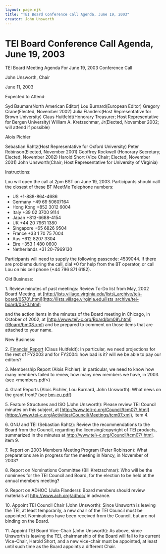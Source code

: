 ```yaml
---
layout: page.njk
title: "TEI Board Conference Call Agenda, June 19, 2003"
creator: John Unsworth
---
```

# TEI Board Conference Call Agenda, June 19, 2003







TEI Board Meeting Agenda 
For June 19, 2003 Conference Call


John Unsworth, Chair

June 11, 2003



Expected to Attend:
 
 
 Syd Bauman(North American Editor)
 Lou
 Burnard(European Editor)
 Gregory Crane(Elected,
 November 2002\)
 Julia Flanders(Host Representative for
 Brown University)
 Claus Huitfeldt(Honorary Treasurer;
 Host Representative for Bergen University)
 William
 A. Kretzschmar, Jr(Elected, November 2002; will attend if
 possible)
 
 Alois Pichler
 
 Sebastian Rahtz(Host Representative for Oxford University)
 Peter Robinson(Elected, November 2001\)
 Geoffrey Rockwell (Honorary Secretary; Elected, November 2002\)
 Harold Short (Vice Chair; Elected, November 2001\)
 John Unsworth(Chair; Host Representative for University of Virginia) 




 
 Instructions:
 
 
 Lou will open the call at 2pm BST on June 19, 2003\. Participants should call the
 closest of these BT MeetMe Telephone numbers: 
 


* US \+1\-888\-864\-4686
* Germany \+49 69 50607164
* Hong Kong \+852 3012 6004
* Italy \+39 02 3700 9114
* Japan \+813\-6688\-4154
* UK \+44 20 7961 1380
* Singapore \+65 6826 9504
* France \+33 1 70 75 7004
* Aus \+612 8207 3304
* Eire \+353 1 480 0600
* Netherlands \+31 20\-7969130


Participants will need to supply the following passcode: 4539044\. If there are problems
 during the call, dial \*0 for help from the BT operator, or call Lou on his cell phone
 (\+44 796 871 6182\).
 




 
 Old Business:
 
 
 
1\. Review minutes of past
 meetings: Review To\-Do list from May, 2002 Board
 Meeting, at [http://lists.village.virginia.edu/lists\_archive/tei\-board/0570\.html](http://lists.village.virginia.edu/lists_archive/tei-board/0570.html)
 
 and
 the action items in the minutes of the Board meeting
 in Chicago, in October of 2002, at [http://www.tei\-c.org/Board/bm08\.html](/Board/bm08.xml) and be prepared to comment on those items that are attached to your name.




 New Business:
 
 
 
2\. [Financial Report](TEI_CH_2003_rep_1a.htm) (Claus Huitfeldt): In particular, we need projections for the rest of FY2003 and for FY2004: how bad
 is it? will we be able to pay our editors?



3\. Membership Report (Alois
 Pichler): in particular, we need to know how many
 members failed to renew, how many new members we have,
 in 2003\. (see <members.pdf>)



4\. Grant Reports (Alois Pichler,
 Lou Burnard, John Unsworth): What news on the
 grant front? (see [bm\-eu.pdf](bm-eu.pdf)) 



5\. Feature Structures and ISO (John
 Unsworth): Please review TEI Council minutes on
 this subject, at [http://www.tei\-c.org/Council/tcm07\.html](https://www.tei-c.org/Activities/Council/Meetings/tcm07.xml), item 4\.



6\. GNU and TEI (Sebastian Rahtz): Review the recommendations to the Board from the Council, regarding the licensing/copyright
 of TEI products, summarized in the minutes at http://www.tei\-c.org/Council/tcm07\.html,
 item 9\.



7\. Report on 2003 Members Meeting Program (Peter Robinson): What preparations are in progress for the meeting in Nancy, in November of 2003?



8\. Report on Nominations Committee (Bill Kretzschmar): Who will be the nominees for the TEI Council and Board, for the election to be held
 at the annual members meeting?



9\. Report on ADHOC (Julia
 Flanders): Board members should review materials
 at <http://www.ach.org/adhoc/> in advance.



10\. Appoint TEI Council Chair (John Unsworth): Since Unsworth is leaving the TEI, at least temporarily, a new chair of the TEI
 Council must be appointed. Nominations have been received from the Council, but are
 not binding on the Board.



11\. Appoint TEI Board Vice\-Chair (John Unsworth): As above, since Unsworth is leaving the TEI, chairmanship of the Board will fall
 to its current Vice\-Chair, Harold Short, and a new vice\-chair must be appointed, at
 least until such time as the Board appoints a different Chair.





